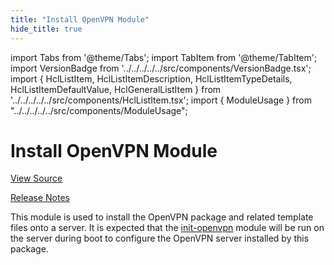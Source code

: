 ```yaml
---
title: "Install OpenVPN Module"
hide_title: true
---
```


import Tabs from '@theme/Tabs';
import TabItem from '@theme/TabItem';
import VersionBadge from '../../../../../src/components/VersionBadge.tsx';
import { HclListItem, HclListItemDescription, HclListItemTypeDetails, HclListItemDefaultValue, HclGeneralListItem } from '../../../../../src/components/HclListItem.tsx';
import { ModuleUsage } from "../../../../../src/components/ModuleUsage";

<VersionBadge repoTitle="Open VPN Package Infrastructure Package" version="0.26.5" lastModifiedVersion="0.19.0"/>

# Install OpenVPN Module

<a href="https://github.com/gruntwork-io/terraform-aws-openvpn/tree/v0.26.5/modules/install-openvpn" className="link-button" title="View the source code for this module in GitHub.">View Source</a>

<a href="https://github.com/gruntwork-io/terraform-aws-openvpn/releases/tag/v0.19.0" className="link-button" title="Release notes for only versions which impacted this module.">Release Notes</a>

This module is used to install the OpenVPN package and related template files onto a server. It is expected that
the [init-openvpn](https://github.com/gruntwork-io/terraform-aws-openvpn/tree/v0.26.5/modules/init-openvpn) module will be run on the server during boot to configure the OpenVPN server installed by this
package.


<!-- ##DOCS-SOURCER-START
{
  "originalSources": [
    "https://github.com/gruntwork-io/terraform-aws-openvpn/tree/v0.26.5/modules/install-openvpn/readme.md",
    "https://github.com/gruntwork-io/terraform-aws-openvpn/tree/v0.26.5/modules/install-openvpn/variables.tf",
    "https://github.com/gruntwork-io/terraform-aws-openvpn/tree/v0.26.5/modules/install-openvpn/outputs.tf"
  ],
  "sourcePlugin": "module-catalog-api",
  "hash": "190ffe038c3d016de74426e6a4d2b8b1"
}
##DOCS-SOURCER-END -->
